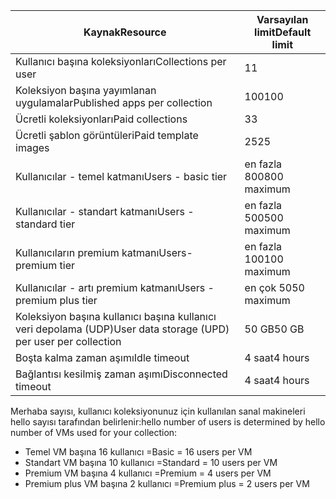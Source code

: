 
| <span data-ttu-id="efcc1-101">Kaynak</span><span class="sxs-lookup"><span data-stu-id="efcc1-101">Resource</span></span> | <span data-ttu-id="efcc1-102">Varsayılan limit</span><span class="sxs-lookup"><span data-stu-id="efcc1-102">Default limit</span></span> |
| --- | --- |
| <span data-ttu-id="efcc1-103">Kullanıcı başına koleksiyonları</span><span class="sxs-lookup"><span data-stu-id="efcc1-103">Collections per user</span></span> |<span data-ttu-id="efcc1-104">1</span><span class="sxs-lookup"><span data-stu-id="efcc1-104">1</span></span> |
| <span data-ttu-id="efcc1-105">Koleksiyon başına yayımlanan uygulamalar</span><span class="sxs-lookup"><span data-stu-id="efcc1-105">Published apps per collection</span></span> |<span data-ttu-id="efcc1-106">100</span><span class="sxs-lookup"><span data-stu-id="efcc1-106">100</span></span> |
| <span data-ttu-id="efcc1-107">Ücretli koleksiyonları</span><span class="sxs-lookup"><span data-stu-id="efcc1-107">Paid collections</span></span> |<span data-ttu-id="efcc1-108">3</span><span class="sxs-lookup"><span data-stu-id="efcc1-108">3</span></span> |
| <span data-ttu-id="efcc1-109">Ücretli şablon görüntüleri</span><span class="sxs-lookup"><span data-stu-id="efcc1-109">Paid template images</span></span> |<span data-ttu-id="efcc1-110">25</span><span class="sxs-lookup"><span data-stu-id="efcc1-110">25</span></span> |
| <span data-ttu-id="efcc1-111">Kullanıcılar - temel katmanı</span><span class="sxs-lookup"><span data-stu-id="efcc1-111">Users - basic tier</span></span> |<span data-ttu-id="efcc1-112">en fazla 800</span><span class="sxs-lookup"><span data-stu-id="efcc1-112">800 maximum</span></span> |
| <span data-ttu-id="efcc1-113">Kullanıcılar - standart katmanı</span><span class="sxs-lookup"><span data-stu-id="efcc1-113">Users - standard tier</span></span> |<span data-ttu-id="efcc1-114">en fazla 500</span><span class="sxs-lookup"><span data-stu-id="efcc1-114">500 maximum</span></span> |
| <span data-ttu-id="efcc1-115">Kullanıcıların premium katmanı</span><span class="sxs-lookup"><span data-stu-id="efcc1-115">Users- premium tier</span></span> |<span data-ttu-id="efcc1-116">en fazla 100</span><span class="sxs-lookup"><span data-stu-id="efcc1-116">100 maximum</span></span> |
| <span data-ttu-id="efcc1-117">Kullanıcılar - artı premium katmanı</span><span class="sxs-lookup"><span data-stu-id="efcc1-117">Users - premium plus tier</span></span> |<span data-ttu-id="efcc1-118">en çok 50</span><span class="sxs-lookup"><span data-stu-id="efcc1-118">50 maximum</span></span> |
| <span data-ttu-id="efcc1-119">Koleksiyon başına kullanıcı başına kullanıcı veri depolama (UDP)</span><span class="sxs-lookup"><span data-stu-id="efcc1-119">User data storage (UPD) per user per collection</span></span> |<span data-ttu-id="efcc1-120">50 GB</span><span class="sxs-lookup"><span data-stu-id="efcc1-120">50 GB</span></span> |
| <span data-ttu-id="efcc1-121">Boşta kalma zaman aşımı</span><span class="sxs-lookup"><span data-stu-id="efcc1-121">Idle timeout</span></span> |<span data-ttu-id="efcc1-122">4 saat</span><span class="sxs-lookup"><span data-stu-id="efcc1-122">4 hours</span></span> |
| <span data-ttu-id="efcc1-123">Bağlantısı kesilmiş zaman aşımı</span><span class="sxs-lookup"><span data-stu-id="efcc1-123">Disconnected timeout</span></span> |<span data-ttu-id="efcc1-124">4 saat</span><span class="sxs-lookup"><span data-stu-id="efcc1-124">4 hours</span></span> |

<span data-ttu-id="efcc1-125">Merhaba sayısı, kullanıcı koleksiyonunuz için kullanılan sanal makineleri hello sayısı tarafından belirlenir:</span><span class="sxs-lookup"><span data-stu-id="efcc1-125">hello number of users is determined by hello number of VMs used for your collection:</span></span>

* <span data-ttu-id="efcc1-126">Temel VM başına 16 kullanıcı =</span><span class="sxs-lookup"><span data-stu-id="efcc1-126">Basic = 16 users per VM</span></span>
* <span data-ttu-id="efcc1-127">Standart VM başına 10 kullanıcı =</span><span class="sxs-lookup"><span data-stu-id="efcc1-127">Standard = 10 users per VM</span></span>
* <span data-ttu-id="efcc1-128">Premium VM başına 4 kullanıcı =</span><span class="sxs-lookup"><span data-stu-id="efcc1-128">Premium = 4 users per VM</span></span>
* <span data-ttu-id="efcc1-129">Premium plus VM başına 2 kullanıcı =</span><span class="sxs-lookup"><span data-stu-id="efcc1-129">Premium plus = 2 users per VM</span></span>

